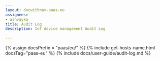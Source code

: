 ```yaml
---
layout: docwithnav-paas-eu
assignees:
- ashvayka
title: Audit Log
description: IoT device management Audit Log

---
```


{% assign docsPrefix = "paas/eu/" %}
{% include get-hosts-name.html docsTag="paas-eu" %}
{% include docs/user-guide/audit-log.md %}